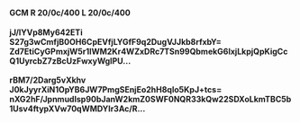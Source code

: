 #### GCM R 20/0c/400 L 20/0c/400
**jJ/IYVp8My642ETi**<br/>**S27g3wCmfjB0OH6CpEVfjLYGfF9q2DugVJJkb8rfxbY=**<br/>**Zd7EtiCyGPmxjW5r1IWM2Kr4WZxDRc7TSn99QbmekG6lxjLkpjQpKigCcQ1UyrcbZ7zBcUzFwxyWgIPU...**<br/><br/>
**rBM7/2Darg5vXkhv**<br/>**J0kJyyrXiN1OpYB6JW7PmgSEnjEo2hH8qlo5KpJ+tcs=**<br/>**nXG2hF/Jpnmudlsp90bJanW2kmZ0SWF0NQR33kQw22SDXoLkmTBC5b1Usv4ftypXVw70qWMDYIr3Ac/R...**